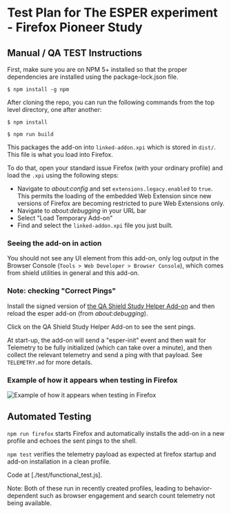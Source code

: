 # Test Plan for The ESPER experiment - Firefox Pioneer Study

## Manual / QA TEST Instructions

First, make sure you are on NPM 5+ installed so that the proper dependencies are installed using the package-lock.json file.

`$ npm install -g npm`

After cloning the repo, you can run the following commands from the top level directory, one after another:

`$ npm install`

`$ npm run build`

This packages the add-on into `linked-addon.xpi` which is stored in `dist/`. This file is what you load into Firefox.

To do that, open your standard issue Firefox (with your ordinary profile) and load the `.xpi` using the following steps:

* Navigate to *about:config* and set `extensions.legacy.enabled` to `true`. This permits the loading of the embedded Web Extension since new versions of Firefox are becoming restricted to pure Web Extensions only.
* Navigate to *about:debugging* in your URL bar
* Select "Load Temporary Add-on"
* Find and select the `linked-addon.xpi` file you just built.

### Seeing the add-on in action

You should not see any UI element from this add-on, only log output in the Browser Console (`Tools > Web Developer > Browser Console`), which comes from shield utilities in general and this add-on.

### Note: checking "Correct Pings"

Install the signed version of [the QA Shield Study Helper Add-on](https://bugzilla.mozilla.org/show_bug.cgi?id=1407757) and then reload the esper add-on (from *about:debugging*). 

Click on the QA Shield Study Helper Add-on to see the sent pings. 

At start-up, the add-on will send a "esper-init" event and then wait for Telemetry to be fully initialized (which can take over a minute), and then collect the relevant telemetry and send a ping with that payload. See `TELEMETRY.md` for more details. 

### Example of how it appears when testing in Firefox

![Example of how it appears when testing in Firefox](https://user-images.githubusercontent.com/793037/32371249-d8389ac6-c098-11e7-890f-efb43344d162.jpg)

## Automated Testing

`npm run firefox` starts Firefox and automatically installs the add-on in a new profile and echoes the sent pings to the shell.

`npm test` verifies the telemetry payload as expected at firefox startup and add-on installation in a clean profile.

Code at [./test/functional_test.js].

Note: Both of these run in recently created profiles, leading to behavior-dependent such as browser engagement and search count telemetry not being available.  
